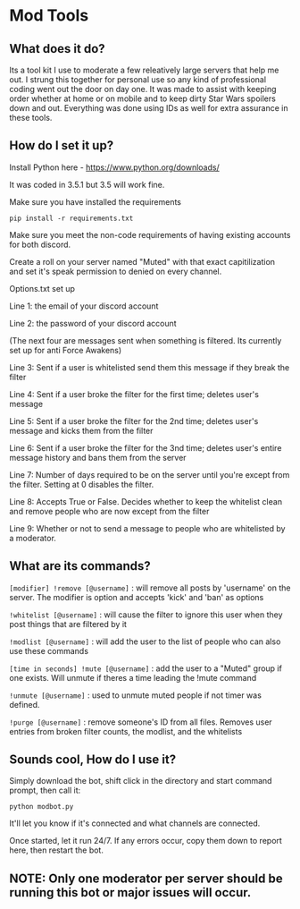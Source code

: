 # Mod Tools

## What does it do?

Its a tool kit I use to moderate a few releatively large servers that help me out. I strung this together for personal use so
any kind of professional coding went out the door on day one. It was made to assist with keeping order whether at home
or on mobile and to keep dirty Star Wars spoilers down and out. Everything was done using IDs as well for extra assurance in
these tools.

## How do I set it up?

Install Python here - https://www.python.org/downloads/

It was coded in 3.5.1 but 3.5 will work fine.


Make sure you have installed the requirements

    pip install -r requirements.txt

Make sure you meet the non-code requirements of having existing accounts for
both discord.

Create a roll on your server named "Muted" with that exact capitilization and set it's speak permission to denied on every channel.


  Options.txt set up
  
Line 1: the email of your discord account

Line 2: the password of your discord account

  (The next four are messages sent when something is filtered. Its currently set up for anti Force Awakens)
  
Line 3: Sent if a user is whitelisted send them this message if they break the filter

Line 4: Sent if a user broke the filter for the first time; deletes user's message

Line 5: Sent if a user broke the filter for the 2nd time; deletes user's message and kicks them from the filter

Line 6: Sent if a user broke the filter for the 3nd time; deletes user's entire message history and bans them from the server

Line 7: Number of days required to be on the server until you're except from the filter. Setting at 0 disables the filter.

Line 8: Accepts True or False. Decides whether to keep the whitelist clean and remove people who are now except from the filter

Line 9: Whether or not to send a message to people who are whitelisted by a moderator.


## What are its commands?

`[modifier] !remove [@username]` : will remove all posts by 'username' on the server. The modifier is option and accepts 
'kick' and 'ban' as options

`!whitelist [@username]` : will cause the filter to ignore this user when they post things that are filtered by it

`!modlist [@username]` : will add the user to the list of people who can also use these commands

`[time in seconds] !mute [@username]` : add the user to a "Muted" group if one exists. Will unmute if theres a 
time leading the !mute command

`!unmute [@username]` : used to unmute muted people if not timer was defined.

`!purge [@username]` : remove someone's ID from all files.
    Removes user entries from broken filter counts, the modlist, and the whitelists

## Sounds cool, How do I use it?
Simply download the bot, shift click in the directory and start command prompt, then call it:

    python modbot.py

It'll let you know if it's connected and what channels are connected.

Once started, let it run 24/7. If any errors occur, copy them down to report here, then restart the bot.

## NOTE: Only one moderator per server should be running this bot or major issues will occur. 
